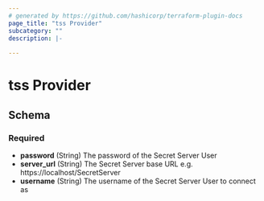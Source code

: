 ```yaml
---
# generated by https://github.com/hashicorp/terraform-plugin-docs
page_title: "tss Provider"
subcategory: ""
description: |-
  
---
```


# tss Provider





<!-- schema generated by tfplugindocs -->
## Schema

### Required

- **password** (String) The password of the Secret Server User
- **server_url** (String) The Secret Server base URL e.g. https://localhost/SecretServer
- **username** (String) The username of the Secret Server User to connect as
